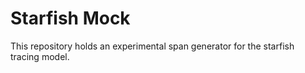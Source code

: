 # Starfish Mock

This repository holds an experimental span generator for the starfish tracing model.
